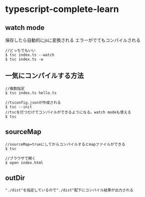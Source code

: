 # typescript-complete-learn

## watch mode 
保存したら自動的にjsに変換される
エラーがでてもコンパイルされる
```
//どっちでもいい
$ tsc index.ts --watch  
$ tsc index.ts -w  
```

## 一気にコンパイルする方法
```
//複数指定
$ tsc index.ts hello.ts
```

```
//tsconfig.jsonが作成される
$ tsc --init
//tscを打つだけでコンパイルができるようになる。watch modeも使える
$ tsc                                
```

## sourceMap
```
//sourceMap=trueにしてからコンパイルするとmapファイルができる
$ tsc

//ブラウザで開く
$ open index.html

```

## outDir

```
"./dist"を指定しているので"./dist"配下にコンパイル結果が出力される
```